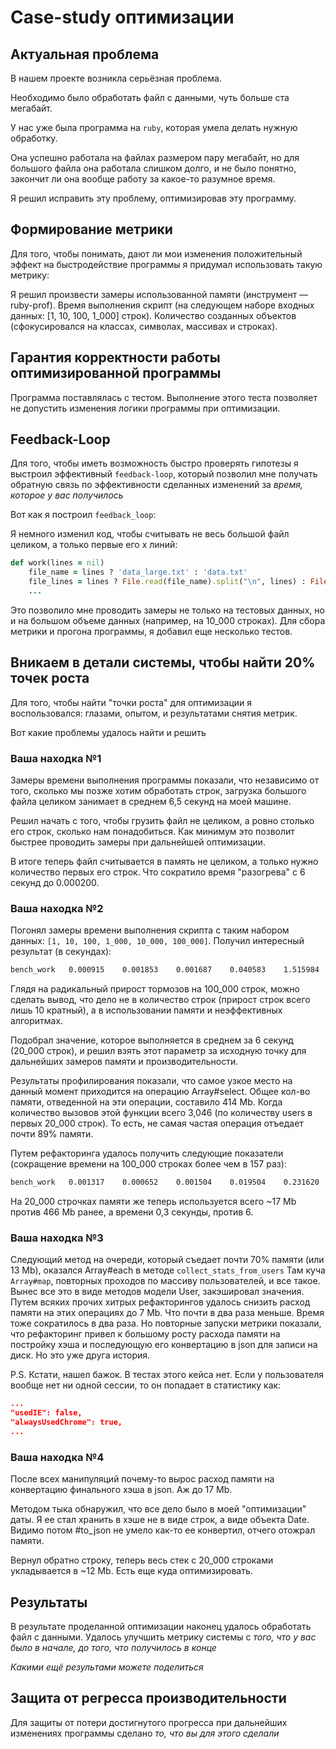 # Case-study оптимизации

## Актуальная проблема
В нашем проекте возникла серьёзная проблема.

Необходимо было обработать файл с данными, чуть больше ста мегабайт.

У нас уже была программа на `ruby`, которая умела делать нужную обработку.

Она успешно работала на файлах размером пару мегабайт, но для большого файла она работала слишком долго, и не было понятно, закончит ли она вообще работу за какое-то разумное время.

Я решил исправить эту проблему, оптимизировав эту программу.

## Формирование метрики
Для того, чтобы понимать, дают ли мои изменения положительный эффект на быстродействие программы я придумал использовать такую метрику:

Я решил произвести замеры использованной памяти (инструмент — ruby-prof).
Время выполнения скрипт (на следующем наборе входных данных: [1, 10, 100, 1_000] строк).
Количество созданных объектов (сфокусировался на классах, символах, массивах и строках).

## Гарантия корректности работы оптимизированной программы
Программа поставлялась с тестом. Выполнение этого теста позволяет не допустить изменения логики программы при оптимизации.

## Feedback-Loop
Для того, чтобы иметь возможность быстро проверять гипотезы я выстроил эффективный `feedback-loop`, который позволил мне получать обратную связь по эффективности сделанных изменений за *время, которое у вас получилось*

Вот как я построил `feedback_loop`:

Я немного изменил код, чтобы считывать не весь большой файл целиком, а только первые его x линий:
```ruby
def work(lines = nil)
    file_name = lines ? 'data_large.txt' : 'data.txt'
    file_lines = lines ? File.read(file_name).split("\n", lines) : File.read(file_name).split("\n")
    ...
```
Это позволило мне проводить замеры не только на тестовых данных, но и на большом объеме данных (например, на 10_000 строках).
Для сбора метрики и прогона программы, я добавил еще несколько тестов.

## Вникаем в детали системы, чтобы найти 20% точек роста
Для того, чтобы найти "точки роста" для оптимизации я воспользовался: глазами, опытом, и результатами снятия метрик.

Вот какие проблемы удалось найти и решить

### Ваша находка №1
Замеры времени выполнения программы показали, что независимо от того, сколько мы позже хотим обработать строк,
загрузка большого файла целиком занимает в среднем 6,5 секунд на моей машине. 

Решил начать с того, чтобы грузить файл не целиком, а ровно столько его строк, сколько нам понадобиться.
Как минимум это позволит быстрее проводить замеры при дальнейшей оптимизации.

В итоге теперь файл считывается в память не целиком, а только нужно количество первых его строк.
Что сократило время "разогрева" с 6 секунд до 0.000200.

### Ваша находка №2
Погонял замеры времени выполнения скрипта с таким набором данных: `[1, 10, 100, 1_000, 10_000, 100_000]`.
Получил интересный результат (в секундах):
```bash
bench_work	 0.000915	 0.001853	 0.001687	 0.040583	 1.515984	315.730440
```
Глядя на радикальный прирост тормозов на 100_000 строк, можно сделать вывод, что дело не в количество строк (прирост строк всего лишь 10 кратный),
а в использовании памяти и неэффективных алгоритмах. 

Подобрал значение, которое выполняется в среднем за 6 секунд (20_000 строк),
и решил взять этот параметр за исходную точку для дальнейших замеров памяти и производительности.

Результаты профилирования показали, что самое узкое место на данный момент приходится на операцию Array#select.
Общее кол-во памяти, отведенной на эти операции, составило 414 Mb. Когда количество вызовов этой функции всего 3,046 (по количеству users в первых 20_000 строк).
То есть, не самая частая операция отъедает почти 89% памяти.

Путем рефакторинга удалось получить следующие показатели (сокращение времени на 100_000 строках более чем в 157 раз):

```bash
bench_work	 0.001317	 0.000652	 0.001504	 0.019504	 0.231620	 2.087732
```

На 20_000 строчках памяти же теперь используется всего ~17 Mb против 466 Mb ранее, а времени 0,3 секунды, против 6.

### Ваша находка №3
Следующий метод на очереди, который съедает почти 70% памяти (или 13 Mb), оказался Array#each в методе `collect_stats_from_users`
Там куча `Array#map`, повторных проходов по массиву пользователей, и все такое. Вынес все это в виде методов модели User, закэшировал значения.
Путем всяких прочих хитрых рефакторингов удалось снизить расход памяти на этих операциях до 7 Mb. Что почти в два раза меньше. Время тоже сократилось в два раза.
Но повторные запуски метрики показали, что рефакторинг привел к большому росту расхода памяти на постройку хэша и последующую его конвертацию в json для записи на диск.
Но это уже друга история.

P.S. Кстати, нашел бажок. В тестах этого кейса нет. Если у пользователя вообще нет ни одной сессии, то он попадает в статистику как:
```json
...
"usedIE": false,
"alwaysUsedChrome": true,
...
```

### Ваша находка №4
После всех манипуляций почему-то вырос расход памяти на конвертацию финального хэша в json. Аж до 17 Mb.

Методом тыка обнаружил, что все дело было в моей "оптимизации" даты. Я ее стал хранить в хэше не в виде строк, а виде объекта Date.
Видимо потом #to_json не умело как-то ее конвертил, отчего отожрал памяти.

Вернул обратно строку, теперь весь стек с 20_000 строками укладывается в ~12 Mb.
Есть еще куда оптимизировать.

## Результаты
В результате проделанной оптимизации наконец удалось обработать файл с данными.
Удалось улучшить метрику системы с *того, что у вас было в начале, до того, что получилось в конце*

*Какими ещё результами можете поделиться*

## Защита от регресса производительности
Для защиты от потери достигнутого прогресса при дальнейших изменениях программы сделано *то, что вы для этого сделали*
